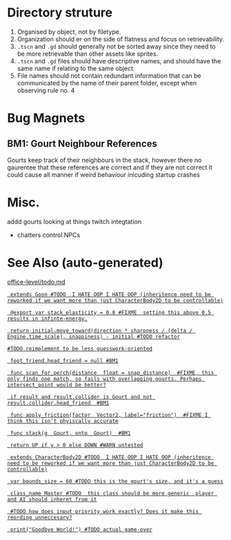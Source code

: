 # Directory struture
1. Organised by object, not by filetype.
2. Organization should er on the side of flatness and focus on retrievability.
3. `.tscn` and `.gd` should generally not be sorted away since they need to be more retrievable than other assets like sprites.
4. `.tscn` and `.gd` files should have descriptive names, and should have the same name if relating to the same object.
5. File names should not contain redundant information that can be communicated by the name of their parent folder, except when observing rule no. 4

# Bug Magnets
## BM1: Gourt Neighbour References
Gourts keep track of their neighbours in the stack, however there no gaurentee that these references are correct and if they are not correct it could cause all manner if weird behaviour inlcuding startup crashes

# Misc.
addd gourts looking at things
twitch integtation
- chatters control NPCs

# See Also (auto-generated)
[office-level/todo.md](./level/office-level/todo.md)

[` extends Goon #TODO  I HATE OOP I HATE OOP (inheritence need to be reworked if we want more than just CharacterBody2D to be controllable)`](./gourts/gourt.gd)

[` @export var stack_elasticity = 0.8 #FIXME  setting this above 0.5 results in infinte-energy.`](./gourts/gourt.gd)

[` return initial.move_toward(direction * sharpness / (delta / Engine.time_scale), snappiness) - initial #TODO refactor`](./gourts/gourt.gd)

[` #TODO reimplement to be less guesswork-oriented `](./gourts/gourt.gd)

[` foot_friend.head_friend = null #BM1`](./gourts/gourt.gd)

[` func scan_for_perch(distance  float = snap_distance)  #FIXME, this only finds one match, so fails with overlapping gourts. Perhaps intersect_point would be better?`](./gourts/gourt.gd)

[` if result and result.collider is Gourt and not result.collider.head_friend  #BM1`](./gourts/gourt.gd)

[` func apply_friction(factor  Vector2, label="friction")  #FIXME I think this isn't phyiscally accurate`](./gourts/gourt.gd)

[` func stack(g  Gourt, onto  Gourt)  #BM1`](./gourts/gourtilities.gd)

[` return UP if y > 0 else DOWN #WARN untested`](./direction.gd)

[` extends CharacterBody2D #TODO  I HATE OOP I HATE OOP (inheritence need to be reworked if we want more than just CharacterBody2D to be controllable)`](./goon.gd)

[` var bounds_size = 60 #TODO this is the gourt's size, and it's a guess`](./goon.gd)

[` class_name Master #TODO  this class should be more generic  player and AI should inheret from it`](./player.gd)

[` #TODO how does input priority work exactly? Does it make this reording unneccesary?`](./player.gd)

[` print("Goodbye World!") #TODO actual game-over`](./player.gd)

